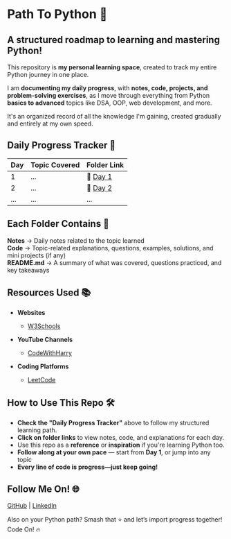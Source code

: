 <h1 align="left"> Path To Python 🎯 </h1>

## A structured roadmap to learning and mastering Python! 

This repository is **my personal learning space**, created to track my entire Python journey in one place.

I am **documenting my daily progress**, with **notes, code, projects, and problem-solving exercises**, as I move through everything from Python **basics to advanced** topics like DSA, OOP, web development, and more. 

It's an organized record of all the knowledge I'm gaining, created gradually and entirely at my own speed.

## Daily Progress Tracker 📅
<div align="center">
  
| **Day** | **Topic Covered**           | **Folder Link**     | 
|---------|-----------------------------|---------------------|
| 1       | ...                         | 📂 [Day 1](#)       |  
| 2       | ...                         | 📂 [Day 2](#)       |
| ...     | ...                         | ...                 | 

</div>  

## Each Folder Contains 📂
**Notes** → Daily notes related to the topic learned<br>
**Code** → Topic-related explanations, questions, examples, solutions, and mini projects (if any)<br>
**README.md** → A summary of what was covered, questions practiced, and key takeaways  

## Resources Used 📚
- **Websites**  
  - [W3Schools](https://www.w3schools.com/)  

- **YouTube Channels**  
  - [CodeWithHarry](https://www.youtube.com/@CodeWithHarry)  

- **Coding Platforms**  
  - [LeetCode](https://leetcode.com/)  

 ## How to Use This Repo 🛠️
- **Check the "Daily Progress Tracker"** above to follow my structured learning path.
- **Click on folder links** to view notes, code, and explanations for each day.  
- Use this repo as a **reference** or **inspiration** if you're learning Python too.
- **Follow along at your own pace** — start from **Day 1**, or jump into any topic
- **Every line of code is progress—just keep going!**

## Follow Me On! 🌐  
[GitHub](https://github.com/snehhhcodes) | [LinkedIn](https://www.linkedin.com/in/)  

Also on your Python path? Smash that ⭐ and let’s import progress together!
Code On! 🔥
